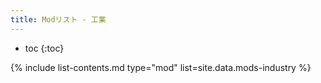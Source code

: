 ```yaml
---
title: Modリスト - 工業
---
```


- toc
{:toc}

{% include list-contents.md type="mod" list=site.data.mods-industry %}
